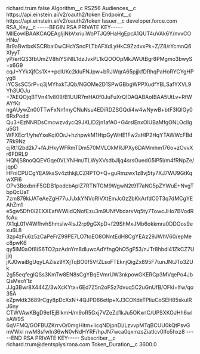 <?xml version="1.0" encoding="UTF-8"?>
<CustomMetadata xmlns="http://soap.sforce.com/2006/04/metadata" xmlns:xsi="http://www.w3.org/2001/XMLSchema-instance" xmlns:xsd="http://www.w3.org/2001/XMLSchema">
    <label>richard.trum</label>
    <protected>false</protected>
    <values>
        <field>Algorithm__c</field>
        <value xsi:type="xsd:string">RS256</value>
    </values>
    <values>
        <field>Audiences__c</field>
        <value xsi:type="xsd:string">https://api.einstein.ai/v2/oauth2/token</value>
    </values>
    <values>
        <field>Endpoint__c</field>
        <value xsi:type="xsd:string">https://api.einstein.ai/v2/oauth2/token</value>
    </values>
    <values>
        <field>Issuer__c</field>
        <value xsi:type="xsd:string">developer.force.com</value>
    </values>
    <values>
        <field>RSA_Key__c</field>
        <value xsi:type="xsd:string">-----BEGIN RSA PRIVATE KEY-----
MIIEowIBAAKCAQEAgIjiNbVxriuiWoPTJQ9HaHgEpcA1QUT4uVAk6Y/nvvCOHNo/
Br9aBwtbxKSCRbai0wCHcYSncPLTbAFXdLyHkC9ZzdvxPk+Z/Z8/rYcmnQ6XIyyT
yP/ertQS3fbUmZV8hiYSiNIL1dzJvxPL1kQOOOpMkJWUtBgr8PMgmo3bwyS+x6G9
cqJ+YYkXjfCs1X++pclUKc2kIuFNJpw+bRJWqrA65pjjkfDRhqPaHoRYCYgHPygB
iYCSsSC5rP+q3jMYhxkTJQb/NGOMe2D1SPwGBbgWPPXudfYBLSafYXVL9Yh3UOJu
+7AEQOjqBTVn41v809/B1UUR7mHA0f0JuFuXrQIDAQABAoIBAA5UtLv+RfWAYfKr
ngAUywZn00TTwFxNn1myCNuNsu4EDiRDZSGQdi4w4wNywB+btF3IQlGy06RxPodd
Qu3+EzNNRDsCmcwzvdycQ9JKLlD2jn1afAO+G4rslEnxOlUBaMfgONLOcIlgu5G1
WFXEcr1/yheYxeKqi0OrJ+hzhpwkM1HtpGyWHE1Fw2sHlP2HqYTAWWcFBd7Rk9Nz
cjRt1l2bd2k7+fAJHkyWFRmTDm570MVLOkMRJPXy6DAMmhm176o+zOvvXr6FDRL9
HQNjS8noQQEVGqe0VLYNHm/TLWyXVsdbJljq4srsOuedG5lP5l/m4fRNpZe/jqpD
HFniCPUCgYEA9ksSv4zthkjLCZRPTO+Q+guRmzwx1z8vj5ty7XJ7WU9GtKqwXFl6
OPv3BoxbniF5GDB1podcbApIZ7RTNTGM9WgwN2t9T7aNG5pZYWuE+NvgTbpQcUaT
7zm879kiJATeAeZgH77uJUxkYNVoRIVXtEmJc0z2bKkArfdC0T3q7dMCgYEAhZm1
e5gw5Dfr0i2EXXEafWWiidQNofEzu3m9UNfVbdarvVq5ty7TowcJHo7BVodRfcAu
/X1qL01V4WfhvhShmsIw4lsJ2rp9gGXpD+f29ShMxJMb6okkmra0DDOos9exu6L8
3zp4zFu6z5zCaPeFrZ99PE7LO7toEO8ONntEdH8CgYEAz29JWhV60/epMec8pwK6
qy5lM0aOf8iS6TO2pzAdnYm8dluwcAdYfngQhO5gF53/nJTr8hbdi41ZkCZ7Ujjq
jKJ0waiBgUqyLAZisz9YXjTqBO0f5VfZLsoFTEknjQigZx895F7tunJNtJTo3ZUk
2g55eqfegIQSs3KmTw8EN8sCgYBqEVmrUW3nkpowGKERCp3MVqePo4JbQsMeoY1z
JJg3Bwr8X444Z/3wXcKYtx+6Ed7Z5n2oFSz7dvuq5C2uGnUfB/OFkl+lfw/qo35A
eZpwktk3689rCgy8pDcXxN+4QJPD86etlp+XJ3COKdeTPIiuCoSEH85skuIRJ6ny
CTWVAwKBgD9efEjBIkmH/m9oR5Gxj7VZeZd1kJu5OKxrlC/UPSXKOJHh6wlsAW9S
6qVFMQ/GOFBUZKrrvO/0mgHitm+licqNDjpnDi/LzvvpMTqBCUU0kQtPsvGmVWkI
nwM8sfwIn36wN0vNdHYRF/hpJN7wca0qxmzsZiatIcv0Ifo5hxz8
-----END RSA PRIVATE KEY-----</value>
    </values>
    <values>
        <field>Subscriber__c</field>
        <value xsi:type="xsd:string">richard.trum@dentsplysirona.com</value>
    </values>
    <values>
        <field>Token_Duration__c</field>
        <value xsi:type="xsd:double">3600.0</value>
    </values>
</CustomMetadata>
